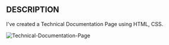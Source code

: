 ## DESCRIPTION

I've created a Technical Documentation Page using HTML, CSS.

![Technical-Documentation-Page](https://user-images.githubusercontent.com/52233275/138083548-34849900-6b01-4032-93a0-fd9141ff9d65.png)
